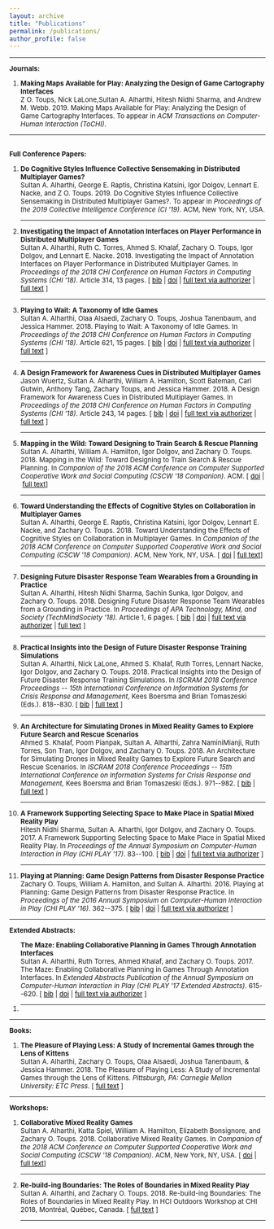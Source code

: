 ```yaml
---
layout: archive
title: "Publications"
permalink: /publications/
author_profile: false
---
```


<font size="-1">
<hr />

<strong>Journals:</strong>

<ol>
 	<li><strong>Making Maps Available for Play: Analyzing the Design of Game Cartography Interfaces</strong><br>Z O. Toups, Nick LaLone,Sultan A. Alharthi, Hitesh Nidhi Sharma, and Andrew M. Webb. 2019. Making Maps Available for Play: Analyzing the Design of Game Cartography Interfaces. To appear in <em>ACM Transactions on Computer-Human Interaction (ToCHI)</em>.


</li>
</ol>

<hr />
<br>
<strong>Full Conference Papers:</strong>
<ol>
 	<li><strong>Do Cognitive Styles Influence Collective Sensemaking in Distributed Multiplayer Games?</strong><br>Sultan A. Alharthi, George E. Raptis, Christina Katsini, Igor Dolgov, Lennart E. Nacke, and Z O. Toups. 2019. Do Cognitive Styles Influence Collective Sensemaking in Distributed Multiplayer Games?. To appear in <em>Proceedings of the 2019 Collective Intelligence Conference (CI '19)</em>. ACM, New York, NY, USA.</li>
 	<li>

<hr />

<strong>Investigating the Impact of Annotation Interfaces on Player Performance in Distributed Multiplayer Games</strong><br>Sultan A. Alharthi, Ruth C. Torres, Ahmed S. Khalaf, Zachary O. Toups, Igor Dolgov, and Lennart E. Nacke. 2018. Investigating the Impact of Annotation Interfaces on Player Performance in Distributed Multiplayer Games. In <em>Proceedings of the 2018 CHI Conference on Human Factors in Computing Systems</em> <em>(CHI '18)</em>. Article 314, 13 pages. [ <a href="https://pixl.nmsu.edu/pixl-pubs-bibtex/#Alharthi:2018:IIA:3173574.3173888" style="color:black">bib</a> | <a href="http://dx.doi.org/10.1145/3173574.3173888" style="color:black">doi</a> | <a href="https://dl.acm.org/authorize?N652628" style="color:black">full text via authorizer</a> | <a href="https://dept-wp.nmsu.edu/pixl/files/2018/02/planning.pdf" style="color:black">full text</a> ]</li>
 	<li>

<hr />

<strong>Playing to Wait: A Taxonomy of Idle Games</strong><br>Sultan A. Alharthi, Olaa Alsaedi, Zachary O. Toups, Joshua Tanenbaum, and Jessica Hammer. 2018. Playing to Wait: A Taxonomy of Idle Games. In <em> Proceedings of the 2018 CHI Conference on Human Factors in Computing Systems</em> <em>(CHI '18)</em>. Article 621, 15 pages. [ <a href="https://pixl.nmsu.edu/pixl-pubs-bibtex/#Alharthi:2018:PWT:3173574.3174195" style="color:black">bib</a> | <a href="http://dx.doi.org/10.1145/3173574.3174195" style="color:black">doi</a> | <a href="https://dl.acm.org/authorize?N652620" style="color:black">full text via authorizer</a> | <a href="https://dept-wp.nmsu.edu/pixl/files/2018/02/2018-chi-idle.pdf" style="color:black">full text</a> ]</li>
 	<li>

<hr />

<strong>A Design Framework for Awareness Cues in Distributed Multiplayer Games</strong><br>Jason Wuertz, Sultan A. Alharthi, William A. Hamilton, Scott Bateman, Carl Gutwin, Anthony Tang, Zachary Toups, and Jessica Hammer. 2018. A Design Framework for Awareness Cues in Distributed Multiplayer Games. In <em>Proceedings of the 2018 CHI Conference on Human Factors in Computing Systems</em> <em>(CHI '18)</em>. Article 243, 14 pages. [ <a href="https://pixl.nmsu.edu/pixl-pubs-bibtex/#Wuertz:2018:DFA:3173574.3173817" style="color:black">bib</a> | <a href="http://dx.doi.org/10.1145/3173574.3173817" style="color:black">doi</a> | <a href="https://dl.acm.org/authorize?N652629" style="color:black">full text via authorizer</a> | <a href="http://ecologylab.net/research/publications/GameAwarenessCHI2018.pdf" style="color:black">full text</a> ]</li>
 	<li>

<hr />

<strong>Mapping in the Wild: Toward Designing to Train Search &amp; Rescue Planning</strong><br>Sultan A. Alharthi, William A. Hamilton, Igor Dolgov, and Zachary O. Toups. 2018. Mapping in the Wild: Toward Designing to Train Search &amp; Rescue Planning. In <em>Companion of the 2018 ACM Conference on Computer Supported Cooperative Work and Social Computing (CSCW '18 Companion)</em>. ACM. [ <a href="https://doi.org/10.1145/3272973.3274039" style="color:black">doi</a> | <a href="https://dept-wp.nmsu.edu/pixl/files/2018/10/Mapping.pdf" style="color:black">full text</a>]

<hr />

</li>
 	<li><strong>Toward Understanding the Effects of Cognitive Styles on Collaboration in Multiplayer Games</strong><br>Sultan A. Alharthi, George E. Raptis, Christina Katsini, Igor Dolgov, Lennart E. Nacke, and Zachary O. Toups. 2018. Toward Understanding the Effects of Cognitive Styles on Collaboration in Multiplayer Games. In <em>Companion of the 2018 ACM Conference on Computer Supported Cooperative Work and Social Computing (CSCW '18 Companion)</em>. ACM, New York, NY, USA. [ <a href="https://doi.org/10.1145/3272973.3274047" style="color:black">doi</a> | <a href="https://dept-wp.nmsu.edu/pixl/files/2018/10/CognitiveStyles.pdf" style="color:black">full text</a>]</li>
 	<li>

<hr />

<strong>Designing Future Disaster Response Team Wearables from a Grounding in Practice</strong><br>Sultan A. Alharthi, Hitesh Nidhi Sharma, Sachin Sunka, Igor Dolgov, and Zachary O. Toups. 2018. Designing Future Disaster Response Team Wearables from a Grounding in Practice. In <em>Proceedings of APA Technology, Mind, and Society (TechMindSociety '18).</em> Article 1, 6 pages. [ <a href="https://pixl.nmsu.edu/pixl-pubs-bibtex/#Alharthi:2018:DFD:3183654.3183662" style="color:black">bib</a> | <a href="http://dx.doi.org/10.1145/3183654.3183662" style="color:black">doi</a> | <a href="https://dl.acm.org/authorize?N652626" style="color:black">full text via authorizer</a> | <a href="https://dept-wp.nmsu.edu/pixl/files/2018/02/2018_TMS_Icehouse.pdf" style="color:black">full text</a> ]</li>
 	<li>

<hr />

<strong>Practical Insights into the Design of Future Disaster Response Training Simulations</strong><br>Sultan A. Alharthi, Nick LaLone, Ahmed S. Khalaf, Ruth Torres, Lennart Nacke, Igor Dolgov, and Zachary O. Toups. 2018. Practical Insights into the Design of Future Disaster Response Training Simulations. In <em>ISCRAM 2018 Conference Proceedings -- 15th International Conference on Information Systems for Crisis Response and Management</em>, Kees Boersma and Brian Tomaszeski (Eds.). 818--830. [ <a href="https://pixl.nmsu.edu/pixl-pubs-bibtex/#Alharthi:2018aa" style="color:black">bib</a> | <a href="http://idl.iscram.org/files/sultanaalharthi/2018/1602_SultanA.Alharthi_etal2018.pdf" style="color:black">full text</a> ]</li>
 	<li>

<hr />

<strong>An Architecture for Simulating Drones in Mixed Reality Games to Explore Future Search and Rescue Scenarios</strong><br>Ahmed S. Khalaf, Poom Pianpak, Sultan A. Alharthi, Zahra NaminiMianji, Ruth Torres, Son Tran, Igor Dolgov, and Zachary O. Toups. 2018. An Architecture for Simulating Drones in Mixed Reality Games to Explore Future Search and Rescue Scenarios. In<em> ISCRAM 2018 Conference Proceedings -- 15th International Conference on Information Systems for Crisis Response and Management, </em>Kees Boersma and Brian Tomaszeski (Eds.). 971--982. [ <a href="https://pixl.nmsu.edu/pixl-pubs-bibtex/#Khalaf:2018aa" style="color:black">bib</a> | <a href="http://idl.iscram.org/files/ahmedskhalaf/2018/1617_AhmedS.Khalaf_etal2018.pdf" style="color:black">full text</a> ]</li>
 	<li>

<hr />

<strong>A Framework Supporting Selecting Space to Make Place in Spatial Mixed Reality Play</strong><br>Hitesh Nidhi Sharma, Sultan A. Alharthi, Igor Dolgov, and Zachary O. Toups. 2017. A Framework Supporting Selecting Space to Make Place in Spatial Mixed Reality Play. In <em>Proceedings of the Annual Symposium on Computer-Human Interaction in Play</em> <em>(CHI PLAY '17)</em>. 83--100. [ <a href="https://pixl.nmsu.edu/pixl-pubs-bibtex/#Sharma:2017:FSS:3116595.3116612" style="color:black">bib</a> | <a href="http://dx.doi.org/10.1145/3116595.3116612" style="color:black">doi</a> | <a href="https://dl.acm.org/authorize?N40172" style="color:black">full text via authorizer</a> ]</li>
 	<li>

<hr />

<strong>Playing at Planning: Game Design Patterns from Disaster Response Practice</strong><br>Zachary O. Toups, William A. Hamilton, and Sultan A. Alharthi. 2016. Playing at Planning: Game Design Patterns from Disaster Response Practice. In <em>Proceedings of the 2016 Annual Symposium on Computer-Human Interaction in Play</em> <em>(CHI PLAY '16)</em>. 362--375. [ <a href="https://pixl.nmsu.edu/pixl-pubs-bibtex/#Toups:2016:PPG:2967934.2968089" style="color:black">bib</a> | <a href="http://dx.doi.org/10.1145/2967934.2968089" style="color:black">doi</a> | <a href="https://dl.acm.org/authorize?N20860" style="color:black">full text via authorizer</a> ]


</li>
</ol>
<hr />

<strong>Extended Abstracts:</strong>
<ol>
<strong>The Maze: Enabling Collaborative Planning in Games Through Annotation Interfaces</strong><br>Sultan A. Alharthi, Ruth Torres, Ahmed Khalaf, and Zachary O. Toups. 2017. The Maze: Enabling Collaborative Planning in Games Through Annotation Interfaces. In <em>Extended Abstracts Publication of the Annual Symposium on Computer-Human Interaction in Play</em> <em>(CHI PLAY '17 Extended Abstracts)</em>. 615--620. [ <a href="https://pixl.nmsu.edu/pixl-pubs-bibtex/#Alharthi:2017:MEC:3130859.3130864" style="color:black">bib</a> | <a href="http://dx.doi.org/10.1145/3130859.3130864" style="color:black">doi</a> | <a href="https://dl.acm.org/authorize?N40170" style="color:black">full text via authorizer</a> ]</li>
 	<li>

<hr />


</li>
</ol>
<hr />

<strong>Books:</strong>
<ol>
 	<li><strong>The Pleasure of Playing Less: A Study of Incremental Games through the Lens of Kittens</strong><br>Sultan A. Alharthi, Zachary O. Toups, Olaa Alsaedi, Joshua Tanenbaum, &amp; Jessica Hammer. 2018. The Pleasure of Playing Less: A Study of Incremental Games through the Lens of Kittens<i>. Pittsburgh, PA: Carnegie Mellon University: ETC Press. </i>[ <a href="http://press.etc.cmu.edu/index.php/product/the-pleasure-of-playing-less/" style="color:black">full text</a> ]


</li>
</ol>
<hr />
<strong>Workshops:</strong>
<ol>
 	<li><strong>Collaborative Mixed Reality Games</strong><br>Sultan A. Alharthi, Katta Spiel, William A. Hamilton, Elizabeth Bonsignore, and Zachary O. Toups. 2018. Collaborative Mixed Reality Games. In <em>Companion of the 2018 ACM Conference on Computer Supported Cooperative Work and Social Computing (CSCW '18 Companion)</em>. ACM, New York, NY, USA. [ <a href="https://doi.org/10.1145/3272973.3273013" style="color:black">doi</a> | <a href="https://dept-wp.nmsu.edu/pixl/files/2018/09/MixedReality.pdf" style="color:black">full text</a>]</li>
 	<li>

<hr />

<strong>Re-build-ing Boundaries: The Roles of Boundaries in Mixed Reality Play</strong><br>Sultan A. Alharthi, and Zachary O. Toups. 2018. Re-build-ing Boundaries: The Roles of Boundaries in Mixed Reality Play. In HCI Outdoors Workshop at CHI 2018, Montréal, Québec, Canada. [ <a href="https://dept-wp.nmsu.edu/pixl/files/2018/05/HCI_Outdoors_Workshop.pdf" style="color:black">full text</a> ]

<hr />

